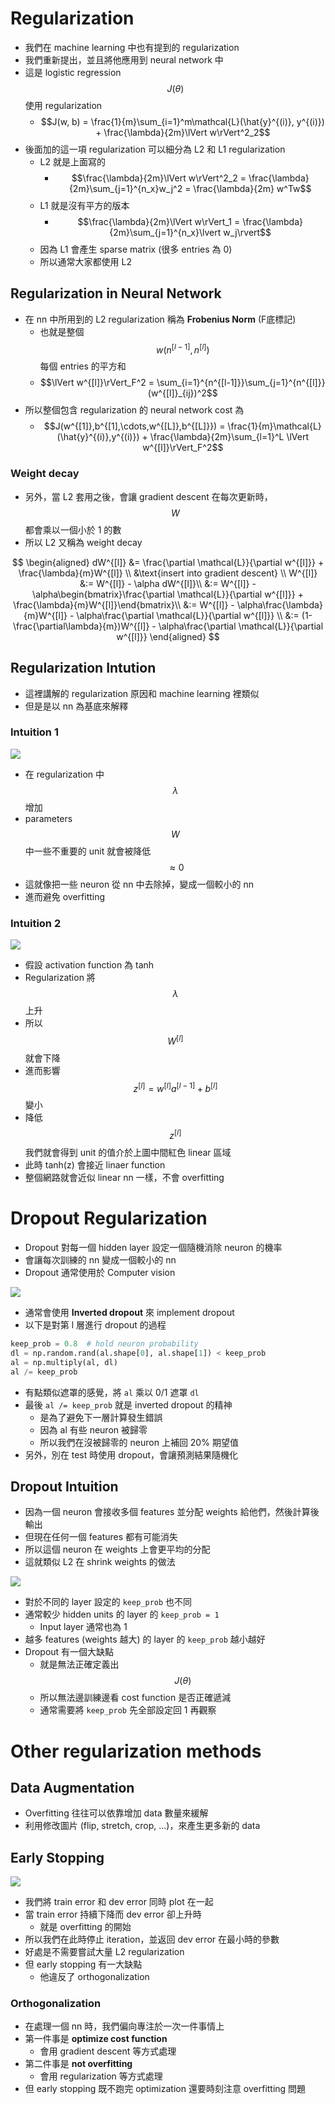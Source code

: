 # Regularization

* 我們在 machine learning 中也有提到的 regularization
* 我們重新提出，並且將他應用到 neural network 中
* 這是 logistic regression $$J(\theta)$$ 使用 regularization
  * $$J(w, b) = \frac{1}{m}\sum_{i=1}^m\mathcal{L}(\hat{y}^{(i)}, y^{(i)}) + \frac{\lambda}{2m}\lVert w\rVert^2_2$$
* 後面加的這一項 regularization 可以細分為 L2 和 L1 regularization
  * L2 就是上面寫的
    * $$\frac{\lambda}{2m}\lVert w\rVert^2_2 = \frac{\lambda}{2m}\sum_{j=1}^{n_x}w_j^2 = \frac{\lambda}{2m} w^Tw$$
  * L1 就是沒有平方的版本
    * $$\frac{\lambda}{2m}\lVert w\rVert_1 = \frac{\lambda}{2m}\sum_{j=1}^{n_x}\lvert w_j\rvert$$
  * 因為 L1 會產生 sparse matrix (很多 entries 為 0)
  * 所以通常大家都使用 L2

## Regularization in Neural Network

* 在 nn 中所用到的 L2 regularization 稱為 **Frobenius Norm** (F底標記)
  * 也就是整個 $$w (n^{[l-1]}, n^{[l]})$$ 每個 entries 的平方和
  * $$\lVert w^{[l]}\rVert_F^2 = \sum_{i=1}^{n^{[l-1]}}\sum_{j=1}^{n^{[l]}}(w^{[l]}_{ij})^2$$
* 所以整個包含 regularization 的 neural network cost 為
  * $$J(w^{[1]},b^{[1],\cdots,w^{[L]},b^{[L]}}) = \frac{1}{m}\mathcal{L}(\hat{y}^{(i)},y^{(i)}) + \frac{\lambda}{2m}\sum_{l=1}^L \lVert w^{[l]}\rVert_F^2$$

### Weight decay

* 另外，當 L2 套用之後，會讓 gradient descent 在每次更新時， $$W$$ 都會乘以一個小於 1 的數
* 所以 L2 又稱為 weight decay

$$
\begin{aligned}
dW^{[l]} &= \frac{\partial \mathcal{L}}{\partial w^{[l]}} + \frac{\lambda}{m}W^{[l]} \\
&\text{insert into gradient descent} \\
W^{[l]} &:= W^{[l]} - \alpha dW^{[l]}\\
&:= W^{[l]} - \alpha\begin{bmatrix}\frac{\partial \mathcal{L}}{\partial w^{[l]}} + \frac{\lambda}{m}W^{[l]}\end{bmatrix}\\
&:= W^{[l]} - \alpha\frac{\lambda}{m}W^{[l]} - \alpha\frac{\partial \mathcal{L}}{\partial w^{[l]}} \\
&:= (1-\frac{\partial\lambda}{m})W^{[l]} -  \alpha\frac{\partial \mathcal{L}}{\partial w^{[l]}}
\end{aligned}
$$

## Regularization Intution

* 這裡講解的 regularization 原因和 machine learning 裡類似
* 但是是以 nn 為基底來解釋

### Intuition 1

![](../../.gitbook/assets/regularization_intuition_nn_1.png)

* 在 regularization 中 $$\lambda$$ 增加
* parameters $$W$$ 中一些不重要的 unit 就會被降低 $$\approx 0$$
* 這就像把一些 neuron 從 nn 中去除掉，變成一個較小的 nn
* 進而避免 overfitting

### Intuition 2

![](../../.gitbook/assets/regularization_intuition_nn_2.png)

* 假設 activation function 為 tanh
* Regularization 將 $$\lambda$$ 上升
* 所以 $$W^{[l]}$$ 就會下降
* 進而影響 $$z^{[l]} = w^{[l]}a^{[l-1]}+b^{[l]}$$ 變小
* 降低 $$z^{[l]}$$ 我們就會得到 unit 的值介於上圖中間紅色 linear 區域
* 此時 tanh(z) 會接近 linaer function
* 整個網路就會近似 linear nn 一樣，不會 overfitting

# Dropout Regularization

* Dropout 對每一個 hidden layer 設定一個隨機消除 neuron 的機率
* 會讓每次訓練的 nn 變成一個較小的 nn
* Dropout 通常使用於 Computer vision

![](../../.gitbook/assets/dropout_regularization.png)

* 通常會使用 **Inverted dropout** 來 implement dropout
* 以下是對第 l 層進行 dropout 的過程

``` python
keep_prob = 0.8  # hold neuron probability
dl = np.random.rand(al.shape[0], al.shape[1]) < keep_prob
al = np.multiply(al, dl)
al /= keep_prob
```

* 有點類似遮罩的感覺，將 `al` 乘以 0/1 遮罩 `dl`
* 最後 `al /= keep_prob` 就是 inverted dropout 的精神
  * 是為了避免下一層計算發生錯誤
  * 因為 al 有些 neuron 被歸零
  * 所以我們在沒被歸零的 neuron 上補回 20% 期望值
* 另外，別在 test 時使用 dropout，會讓預測結果隨機化

## Dropout Intuition

* 因為一個 neuron 會接收多個 features 並分配 weights 給他們，然後計算後輸出
* 但現在任何一個 features 都有可能消失
* 所以這個 neuron 在 weights 上會更平均的分配
* 這就類似 L2 在 shrink weights 的做法

![](../../.gitbook/assets/dropout_keep_prob_setting.png)

* 對於不同的 layer 設定的 `keep_prob` 也不同
* 通常較少 hidden units 的 layer 的 `keep_prob = 1`
  * Input layer 通常也為 1
* 越多 features (weights 越大) 的 layer 的 `keep_prob` 越小越好
* Dropout 有一個大缺點
  * 就是無法正確定義出 $$J(\theta)$$
  * 所以無法邊訓練邊看 cost function 是否正確遞減
  * 通常需要將 `keep_prob` 先全部設定回 1 再觀察

# Other regularization methods

## Data Augmentation

* Overfitting 往往可以依靠增加 data 數量來緩解
* 利用修改圖片 (flip, stretch, crop, ...)，來產生更多新的 data

## Early Stopping

![](../../.gitbook/assets/early_stopping.png)

* 我們將 train error 和 dev error 同時 plot 在一起
* 當 train error 持續下降而 dev error 卻上升時
  * 就是 overfitting 的開始
* 所以我們在此時停止 iteration，並返回 dev error 在最小時的參數
* 好處是不需要嘗試大量 L2 regularization
* 但 early stopping 有一大缺點
  * 他違反了 orthogonalization

### Orthogonalization

* 在處理一個 nn 時，我們偏向專注於一次一件事情上
* 第一件事是 **optimize cost function**
  * 會用 gradient descent 等方式處理
* 第二件事是 **not overfitting**
  * 會用 regularization 等方式處理
* 但 early stopping 既不跑完 optimization 還要時刻注意 overfitting 問題